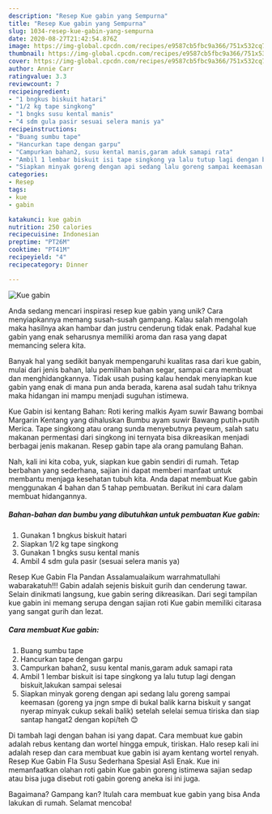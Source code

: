 ```yaml
---
description: "Resep Kue gabin yang Sempurna"
title: "Resep Kue gabin yang Sempurna"
slug: 1034-resep-kue-gabin-yang-sempurna
date: 2020-08-27T21:42:54.876Z
image: https://img-global.cpcdn.com/recipes/e9587cb5fbc9a366/751x532cq70/kue-gabin-foto-resep-utama.jpg
thumbnail: https://img-global.cpcdn.com/recipes/e9587cb5fbc9a366/751x532cq70/kue-gabin-foto-resep-utama.jpg
cover: https://img-global.cpcdn.com/recipes/e9587cb5fbc9a366/751x532cq70/kue-gabin-foto-resep-utama.jpg
author: Annie Carr
ratingvalue: 3.3
reviewcount: 7
recipeingredient:
- "1 bngkus biskuit hatari"
- "1/2 kg tape singkong"
- "1 bngks susu kental manis"
- "4 sdm gula pasir sesuai selera manis ya"
recipeinstructions:
- "Buang sumbu tape"
- "Hancurkan tape dengan garpu"
- "Campurkan bahan2, susu kental manis,garam aduk samapi rata"
- "Ambil 1 lembar biskuit isi tape singkong ya lalu tutup lagi dengan biskuit,lakukan sampai selesai"
- "Siapkan minyak goreng dengan api sedang lalu goreng sampai keemasan (goreng ya jngn smpe di bukal balik karna biskuit y sangat nyerap minyak cukup sekali balik) setelah selelai semua tiriska dan siap santap hangat2 dengan kopi/teh 😊"
categories:
- Resep
tags:
- kue
- gabin

katakunci: kue gabin 
nutrition: 250 calories
recipecuisine: Indonesian
preptime: "PT26M"
cooktime: "PT41M"
recipeyield: "4"
recipecategory: Dinner

---
```



![Kue gabin](https://img-global.cpcdn.com/recipes/e9587cb5fbc9a366/751x532cq70/kue-gabin-foto-resep-utama.jpg)

Anda sedang mencari inspirasi resep kue gabin yang unik? Cara menyiapkannya memang susah-susah gampang. Kalau salah mengolah maka hasilnya akan hambar dan justru cenderung tidak enak. Padahal kue gabin yang enak seharusnya memiliki aroma dan rasa yang dapat memancing selera kita.

Banyak hal yang sedikit banyak mempengaruhi kualitas rasa dari kue gabin, mulai dari jenis bahan, lalu pemilihan bahan segar, sampai cara membuat dan menghidangkannya. Tidak usah pusing kalau hendak menyiapkan kue gabin yang enak di mana pun anda berada, karena asal sudah tahu triknya maka hidangan ini mampu menjadi suguhan istimewa.

Kue Gabin isi kentang Bahan: Roti kering malkis Ayam suwir Bawang bombai Margarin Kentang yang dihaluskan Bumbu ayam suwir Bawang putih+putih Merica. Tape singkong atau orang sunda menyebutnya peyeum, salah satu makanan permentasi dari singkong ini ternyata bisa dikreasikan menjadi berbagai jenis makanan. Resep gabin tape ala orang pamulang Bahan.


Nah, kali ini kita coba, yuk, siapkan kue gabin sendiri di rumah. Tetap berbahan yang sederhana, sajian ini dapat memberi manfaat untuk membantu menjaga kesehatan tubuh kita. Anda dapat membuat Kue gabin menggunakan 4 bahan dan 5 tahap pembuatan. Berikut ini cara dalam membuat hidangannya.

<!--inarticleads1-->

##### Bahan-bahan dan bumbu yang dibutuhkan untuk pembuatan Kue gabin:

1. Gunakan 1 bngkus biskuit hatari
1. Siapkan 1/2 kg tape singkong
1. Gunakan 1 bngks susu kental manis
1. Ambil 4 sdm gula pasir (sesuai selera manis ya)


Resep Kue Gabin Fla Pandan Assalamualaikum warrahmatullahi wabarakatuh!!! Gabin adalah sejenis biskuit gurih dan cenderung tawar. Selain dinikmati langsung, kue gabin sering dikreasikan. Dari segi tampilan kue gabin ini memang serupa dengan sajian roti Kue gabin memiliki citarasa yang sangat gurih dan lezat. 

<!--inarticleads2-->

##### Cara membuat Kue gabin:

1. Buang sumbu tape
1. Hancurkan tape dengan garpu
1. Campurkan bahan2, susu kental manis,garam aduk samapi rata
1. Ambil 1 lembar biskuit isi tape singkong ya lalu tutup lagi dengan biskuit,lakukan sampai selesai
1. Siapkan minyak goreng dengan api sedang lalu goreng sampai keemasan (goreng ya jngn smpe di bukal balik karna biskuit y sangat nyerap minyak cukup sekali balik) setelah selelai semua tiriska dan siap santap hangat2 dengan kopi/teh 😊


Di tambah lagi dengan bahan isi yang dapat. Cara membuat kue gabin adalah rebus kentang dan wortel hingga empuk, tiriskan. Halo resep kali ini adalah resep dan cara membuat kue gabin isi ayam kentang wortel renyah. Resep Kue Gabin Fla Susu Sederhana Spesial Asli Enak. Kue ini memanfaatkan olahan roti gabin Kue gabin goreng istimewa sajian sedap atau bisa juga disebut roti gabin goreng aneka isi ini juga. 

Bagaimana? Gampang kan? Itulah cara membuat kue gabin yang bisa Anda lakukan di rumah. Selamat mencoba!

